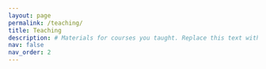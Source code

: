 ```yaml
---
layout: page
permalink: /teaching/
title: Teaching
description: # Materials for courses you taught. Replace this text with your description.
nav: false
nav_order: 2
---
```


[//]: # (For now, this page is assumed to be a static description of your courses. You can convert it to a collection similar to `_projects/` so that you can have a dedicated page for each course.)

[//]: # ()
[//]: # (Organize your courses by years, topics, or universities, however you like!)
